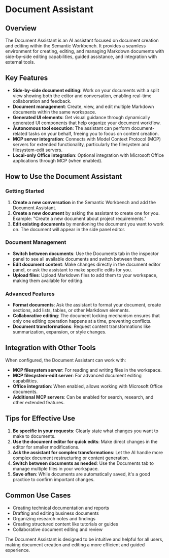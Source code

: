 # Document Assistant

## Overview

The Document Assistant is an AI assistant focused on document creation and editing within the Semantic Workbench. It provides a seamless environment for creating, editing, and managing Markdown documents with side-by-side editing capabilities, guided assistance, and integration with external tools.

## Key Features

- **Side-by-side document editing**: Work on your documents with a split view showing both the editor and conversation, enabling real-time collaboration and feedback.
- **Document management**: Create, view, and edit multiple Markdown documents within the same workspace.
- **Generated UI elements**: Get visual guidance through dynamically generated UI components that help organize your document workflow.
- **Autonomous tool execution**: The assistant can perform document-related tasks on your behalf, freeing you to focus on content creation.
- **MCP server integration**: Connects with Model Context Protocol (MCP) servers for extended functionality, particularly the filesystem and filesystem-edit servers.
- **Local-only Office integration**: Optional integration with Microsoft Office applications through MCP (when enabled).

## How to Use the Document Assistant

### Getting Started

1. **Create a new conversation** in the Semantic Workbench and add the Document Assistant.
2. **Create a new document** by asking the assistant to create one for you. Example: "Create a new document about project requirements."
3. **Edit existing documents** by mentioning the document you want to work on. The document will appear in the side panel editor.

### Document Management

- **Switch between documents**: Use the Documents tab in the inspector panel to see all available documents and switch between them.
- **Edit document content**: Make changes directly in the document editor panel, or ask the assistant to make specific edits for you.
- **Upload files**: Upload Markdown files to add them to your workspace, making them available for editing.

### Advanced Features

- **Format documents**: Ask the assistant to format your document, create sections, add lists, tables, or other Markdown elements.
- **Collaborative editing**: The document locking mechanism ensures that only one editing operation happens at a time, preventing conflicts.
- **Document transformations**: Request content transformations like summarization, expansion, or style changes.

## Integration with Other Tools

When configured, the Document Assistant can work with:

- **MCP filesystem server**: For reading and writing files in the workspace.
- **MCP filesystem-edit server**: For advanced document editing capabilities.
- **Office integration**: When enabled, allows working with Microsoft Office documents.
- **Additional MCP servers**: Can be enabled for search, research, and other extended features.

## Tips for Effective Use

1. **Be specific in your requests**: Clearly state what changes you want to make to documents.
2. **Use the document editor for quick edits**: Make direct changes in the editor for smaller modifications.
3. **Ask the assistant for complex transformations**: Let the AI handle more complex document restructuring or content generation.
4. **Switch between documents as needed**: Use the Documents tab to manage multiple files in your workspace.
5. **Save often**: While documents are automatically saved, it's a good practice to confirm important changes.

## Common Use Cases

- Creating technical documentation and reports
- Drafting and editing business documents
- Organizing research notes and findings
- Creating structured content like tutorials or guides
- Collaborative document editing and review

The Document Assistant is designed to be intuitive and helpful for all users, making document creation and editing a more efficient and guided experience.
